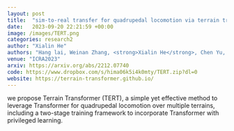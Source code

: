 ```yaml
---
layout: post
title:  "sim-to-real transfer for quadrupedal locomotion via terrain transformer"
date:   2023-09-20 22:21:59 +00:00
image: /images/TERT.png
categories: research2
author: "Xialin He"
authors: "Hang lai, Weinan Zhang, <strong>Xialin He</strong>, Chen Yu, Zheng Tian, Yong Yu, Jun Wang"
venue: "ICRA2023"
arxiv: https://arxiv.org/abs/2212.07740
code: https://www.dropbox.com/s/hima06k5i4k0mty/TERT.zip?dl=0
website: https://terrain-transformer.github.io/
---
```

we propose Terrain Transformer (TERT), a simple yet effective method to leverage Transformer for quadrupedal locomotion over multiple terrains, including a two-stage training framework to incorporate Transformer with privileged learning.